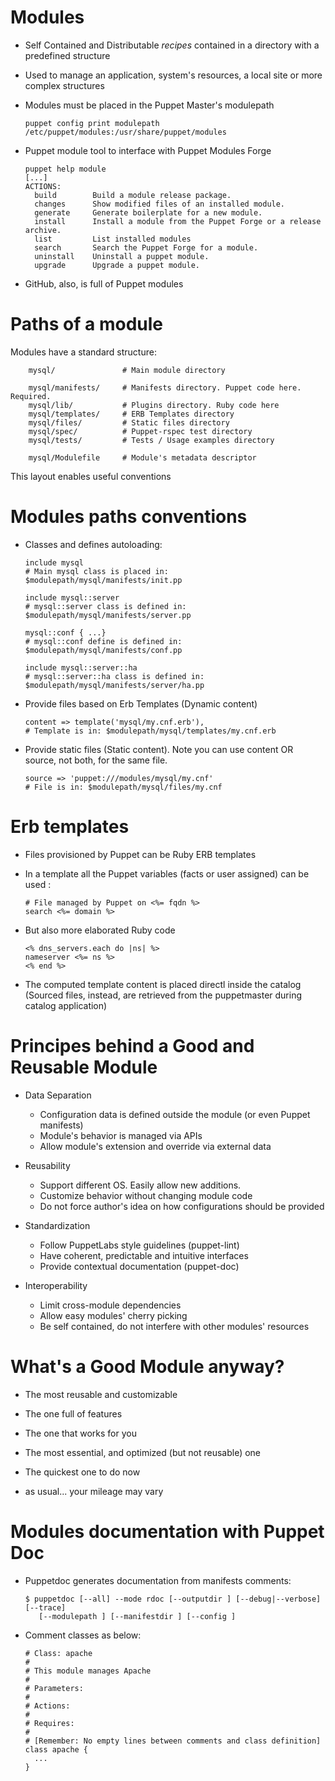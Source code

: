 # Modules

  - Self Contained and Distributable *recipes* contained in a directory with a predefined structure

  - Used to manage an application, system's resources, a local site or more complex structures

  - Modules must be placed in the Puppet Master's modulepath

        puppet config print modulepath
        /etc/puppet/modules:/usr/share/puppet/modules

  - Puppet module tool to interface with Puppet Modules Forge

        puppet help module
        [...]
        ACTIONS:
          build        Build a module release package.
          changes      Show modified files of an installed module.
          generate     Generate boilerplate for a new module.
          install      Install a module from the Puppet Forge or a release archive.
          list         List installed modules
          search       Search the Puppet Forge for a module.
          uninstall    Uninstall a puppet module.
          upgrade      Upgrade a puppet module.

  - GitHub, also, is full of Puppet modules


# Paths of a module

  Modules have a standard structure:

        mysql/               # Main module directory

        mysql/manifests/     # Manifests directory. Puppet code here. Required.
        mysql/lib/           # Plugins directory. Ruby code here
        mysql/templates/     # ERB Templates directory
        mysql/files/         # Static files directory
        mysql/spec/          # Puppet-rspec test directory
        mysql/tests/         # Tests / Usage examples directory

        mysql/Modulefile     # Module's metadata descriptor

  This layout enables useful conventions


# Modules paths conventions

  - Classes and defines autoloading:

        include mysql
        # Main mysql class is placed in: $modulepath/mysql/manifests/init.pp

        include mysql::server
        # mysql::server class is defined in: $modulepath/mysql/manifests/server.pp

        mysql::conf { ...}
        # mysql::conf define is defined in: $modulepath/mysql/manifests/conf.pp

        include mysql::server::ha
        # mysql::server::ha class is defined in: $modulepath/mysql/manifests/server/ha.pp

  - Provide files based on Erb Templates (Dynamic content)

        content => template('mysql/my.cnf.erb'),
        # Template is in: $modulepath/mysql/templates/my.cnf.erb

  - Provide static files (Static content). Note you can use content OR source, not both, for the same file.

        source => 'puppet:///modules/mysql/my.cnf'
        # File is in: $modulepath/mysql/files/my.cnf


# Erb templates

  - Files provisioned by Puppet can be Ruby ERB templates

  - In a template all the Puppet variables (facts or user assigned) can be used :

        # File managed by Puppet on <%= fqdn %>
        search <%= domain %>

  - But also more elaborated Ruby code

        <% dns_servers.each do |ns| %>
        nameserver <%= ns %>
        <% end %>

  - The computed template content is placed directl inside the catalog
    (Sourced files, instead, are retrieved from the puppetmaster during catalog application)


# Principes behind a Good and Reusable Module

  - Data Separation

    - Configuration data is defined outside the module (or even Puppet manifests)
    - Module's behavior is managed via APIs
    - Allow module's extension and override via external data

  - Reusability

    - Support different OS. Easily allow new additions.
    - Customize behavior without changing module code
    - Do not force author's idea on how configurations should be provided

  - Standardization

    - Follow PuppetLabs style guidelines (puppet-lint)
    - Have coherent, predictable and intuitive interfaces
    - Provide contextual documentation (puppet-doc)

  - Interoperability

    - Limit cross-module dependencies
    - Allow easy modules' cherry picking
    - Be self contained, do not interfere with other modules' resources


# What's a Good Module anyway?

  - The most reusable and customizable

  - The one full of features

  - The one that works for you

  - The most essential, and optimized (but not reusable) one

  - The quickest one to do now

  - as usual... your mileage may vary


# Modules documentation with Puppet Doc

  - Puppetdoc generates documentation from manifests comments:

        $ puppetdoc [--all] --mode rdoc [--outputdir ] [--debug|--verbose] [--trace]
           [--modulepath ] [--manifestdir ] [--config ]

  - Comment classes as below:

        # Class: apache
        #
        # This module manages Apache
        #
        # Parameters:
        #
        # Actions:
        #
        # Requires:
        #
        # [Remember: No empty lines between comments and class definition]
        class apache {
          ...
        }
